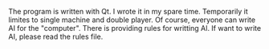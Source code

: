 The program is written with Qt. I wrote it in my spare time. Temporarily it limites to single machine and double player. Of course, everyone can write AI for the "computer". There is providing rules for writting AI. If want to write AI, please read the rules file.
